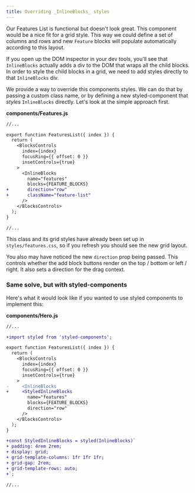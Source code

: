 ```yaml
---
title: Overriding _InlineBlocks_ styles
---
```


Our Features List is functional but doesn't look great. This component would be a nice fit for a grid style. This way we could define a set of columns and rows and new `Feature` blocks will populate automatically according to this layout.

If you open up the DOM inspector in your dev tools, you'll see that `InlineBlocks` actually adds a div to the DOM that wraps all the child blocks. In order to style the child blocks in a grid, we need to add styles directly to that `InlineBlocks` div.

We provide a way to override this components styles. We can do that by passing a custom class name, or by defining a new styled-component that _styles_ `InlineBlocks` directly. Let's look at the simple approach first.

**components/Features.js**

```diff
//...

export function FeaturesList({ index }) {
  return (
    <BlocksControls
      index={index}
      focusRing={{ offset: 0 }}
      insetControls={true}
    >
      <InlineBlocks
        name="features"
        blocks={FEATURE_BLOCKS}
+       direction="row"
+       className="feature-list"
      />
    </BlocksControls>
  );
}

//...
```

This class and its grid styles have already been set up in `styles/features.css`, so if you refresh you should see the new grid layout.

You also may have noticed the new `direction` prop being passed. This controls whether the add block buttons render on the top / bottom or left / right. It also sets a direction for the drag context.

### Same solve, but with styled-components

Here's what it would look like if you wanted to use styled components to implement this:

**components/Hero.js**

```diff
//...

+import styled from 'styled-components';

export function FeaturesList({ index }) {
  return (
    <BlocksControls
      index={index}
      focusRing={{ offset: 0 }}
      insetControls={true}
    >
-     <InlineBlocks
+     <StyledInlineBlocks
        name="features"
        blocks={FEATURE_BLOCKS}
        direction="row"
      />
    </BlocksControls>
  );
}

+const StyledInlineBlocks = styled(InlineBlocks)`
+ padding: 4rem 2rem;
+ display: grid;
+ grid-template-columns: 1fr 1fr 1fr;
+ grid-gap: 2rem;
+ grid-template-rows: auto;
+`;

//...
```
